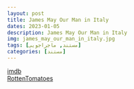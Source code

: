 ```yaml
---
layout: post
title: James May Our Man in Italy
dates: 2023-01-05
description: James May Our Man in Italy
img: james_may_our_man_in_italy.jpg
tags: [مستند, ماجراجویی]
categories: [مستند]
---
```


[imdb](https://www.imdb.com/title/tt11302324/reference/)  
[RottenTomatoes](https://www.rottentomatoes.com/tv/james_may_our_man_in_italy/s01)